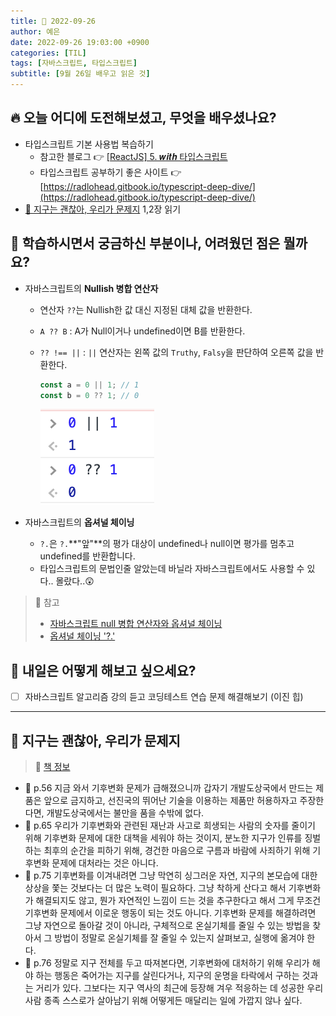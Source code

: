 ```yaml
---
title: 📸 2022-09-26
author: 예은
date: 2022-09-26 19:03:00 +0900
categories: [TIL]
tags: [자바스크립트, 타입스크립트]
subtitle: [9월 26일 배우고 읽은 것]
---
```


## 🔥 오늘 어디에 도전해보셨고, 무엇을 배우셨나요?

- 타입스크립트 기본 사용법 복습하기
  - 참고한 블로그 👉 [[ReactJS] 5. 𝒘𝒊𝒕𝒉 타입스크립트](https://nykim.work/108)
  - 타입스크립트 공부하기 좋은 사이트 👉 [https://radlohead.gitbook.io/typescript-deep-dive/](https://radlohead.gitbook.io/typescript-deep-dive/)
- [📖 지구는 괜찮아, 우리가 문제지](/posts/220926TIL/#-지구는-괜찮아-우리가-문제지) 1,2장 읽기

## 🌊 학습하시면서 궁금하신 부분이나, 어려웠던 점은 뭘까요?

- 자바스크립트의 **Nullish 병합 연산자**

  - 연산자 `??`는 Nullish한 값 대신 지정된 대체 값을 반환한다.
  - `A ?? B` : A가 Null이거나 undefined이면 B를 반환한다.
  - `?? !== ||` : `||` 연산자는 왼쪽 값의 `Truthy`, `Falsy`을 판단하여 오른쪽 값을 반환한다.

    ```javascript
    const a = 0 || 1; // 1
    const b = 0 ?? 1; // 0
    ```

    ![Nullish coalescing operator](/assets/img/post/TIL/20220926/Nullish-coalescing-operator.png)

- 자바스크립트의 **옵셔널 체이닝**
  - `?.`은 `?.`**"앞"**의 평가 대상이 undefined나 null이면 평가를 멈추고 undefined를 반환합니다.
  - 타입스크립트의 문법인줄 알았는데 바닐라 자바스크립트에서도 사용할 수 있다.. 몰랐다..😲

> 🐝 참고
>
> - [자바스크립트 null 병합 연산자와 옵셔널 체이닝](https://velog.io/@yejinh/%EC%9E%90%EB%B0%94%EC%8A%A4%ED%81%AC%EB%A6%BD%ED%8A%B8-null-%EB%B3%91%ED%95%A9-%EC%97%B0%EC%82%B0%EC%9E%90%EC%99%80-%EC%98%B5%EC%85%94%EB%84%90-%EC%B2%B4%EC%9D%B4%EB%8B%9D)
> - [옵셔널 체이닝 '?.'](https://ko.javascript.info/optional-chaining)

## 🌟 내일은 어떻게 해보고 싶으세요?

- [ ] 자바스크립트 알고리즘 강의 듣고 코딩테스트 연습 문제 해결해보기 (이진 힙)

---

## 📖 지구는 괜찮아, 우리가 문제지

> 🐝 [책 정보](https://search.shopping.naver.com/book/catalog/32483309915?cat_id=50010583&frm=PBOKMOD&query=%EC%A7%80%EA%B5%AC%EB%8A%94+%EA%B4%9C%EC%B0%AE%EC%95%84%2C+%EC%9A%B0%EB%A6%AC%EA%B0%80+%EB%AC%B8%EC%A0%9C%EC%A7%80&NaPm=ct%3Dl8ilsrn4%7Cci%3D9ba7c791194f5e3f89d20c4dfe0954aa1c6592b0%7Ctr%3Dboknx%7Csn%3D95694%7Chk%3D75321b12f5c82da5488068e2f7f69f5d96d77132)

- 🔖 p.56 지금 와서 기후변화 문제가 급해졌으니까 갑자기 개발도상국에서 만드는 제품은 앞으로 금지하고, 선진국의 뛰어난 기술을 이용하는 제품만 허용하자고 주장한다면, 개발도상국에서는 불만을 품을 수밖에 없다.
- 🔖 p.65 우리가 기후변화와 관련된 재난과 사고로 희생되는 사람의 숫자를 줄이기 위해 기후변화 문제에 대한 대책을 세워야 하는 것이지, 분노한 지구가 인류를 징벌하는 최후의 순간을 피하기 위해, 경건한 마음으로 구름과 바람에 사죄하기 위해 기후변화 문제에 대처라는 것은 아니다.
- 🔖 p.75 기후변화를 이겨내려면 그냥 막연히 싱그러운 자연, 지구의 본모습에 대한 상상을 쫓는 것보다는 더 많은 노력이 필요하다. 그냥 착하게 산다고 해서 기후변화가 해결되지도 않고, 뭔가 자연적인 느낌이 드는 것을 추구한다고 해서 그게 무조건 기후변화 문제에서 이로운 행동이 되는 것도 아니다. 기후변화 문제를 해결하려면 그냥 자연으로 돌아갈 것이 아니라, 구체적으로 온실기체를 줄일 수 있는 방법을 찾아서 그 방법이 정말로 온실기체를 잘 줄일 수 있는지 살펴보고, 실행에 옮겨야 한다.
- 🔖 p.76 정말로 지구 전체를 두고 따져본다면, 기후변화에 대처하기 위해 우리가 해야 하는 행동은 죽어가는 지구를 살린다거나, 지구의 운명을 타락에서 구하는 것과는 거리가 있다. 그보다는 지구 역사의 최근에 등장해 겨우 적응하는 데 성공한 우리 사람 종족 스스로가 살아남기 위해 어떻게든 매달리는 일에 가깝지 않나 싶다.
